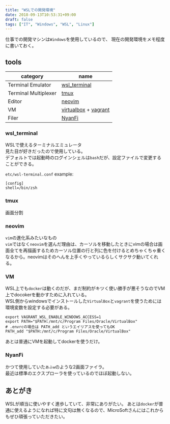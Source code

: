 ```yaml
---
title: "WSLでの開発環境"
date: 2018-09-13T10:53:31+09:00
draft: false
tags: ["IT", "Windows", "WSL", "Linux"]
---
```


仕事での開発マシンは`Windows`を使用しているので、
現在の開発環境をメモ程度に書いておく。

## tools

| category | name |
----|----
| Terminal Emulator | [wsl_terminal](https://github.com/goreliu/wsl-terminal) |
| Terminal Multiplexer | [tmux](https://github.com/tmux/tmux) |
| Editor | [neovim](https://github.com/neovim/neovim) |
| VM | [virtualbox](https://www.virtualbox.org/) + [vagrant](https://www.vagrantup.com/) |
| Filer | [NyanFi](http://nekomimi.la.coocan.jp/freesoft/nyanfi.htm) |

### wsl_terminal

WSLで使えるターミナルエミュレータ  
見た目が好きだったので使用している。  
デフォルトでは起動時のログインシェルは`bash`だが、設定ファイルで変更することができる。

`etc/wsl-terminal.conf` example:

```
[config]
shell=/bin/zsh
```

### tmux

画面分割

### neovim

`vim`の進化系みたいなもの  
`vim`ではなく`neovim`を選んだ理由は、カーソルを移動したときにvimの場合は画面全てを再描画するためカーソル位置の行と列に色を付けるとめちゃくちゃ重くなるから。neovimはそのへんを上手くやっているらしくサクサク動いてくれる。  

### VM

WSL上でも`docker`は動くのだが、まだ制約がキツく使い勝手が悪そうなのでVM上でdocokerを動かすために入れている。  
WSL側からwindowsでインストールした`VirtualBox`と`vagrant`を使うためには環境変数を設定する必要がある。

```.envrc
export VAGRANT_WSL_ENABLE_WINDOWS_ACCESS=1
export PATH="$PATH:/mnt/c/Program Files/Oracle/VirtualBox"
# .envrcの場合は PATH_add というエイリアスを使ってもOK
PATH_add "$PATH:/mnt/c/Program Files/Oracle/VirtualBox"
```

あとは普通にVMを起動してdockerを使うだけ。

### NyanFi

かつて使用していた`あふw`のような2画面ファイラ。  
最近は標準のエクスプローラを使っているのでほぼ起動しない。  

## あとがき

WSLが順当に使いやすく進歩していて、非常にありがたい。
あとは`docker`が普通に使えるようになれば特に文句は無くなるので、MicroSoftさんにはこれからもぜひ頑張っていただきたい。
